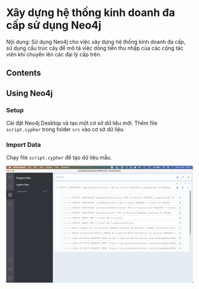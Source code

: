 # Xây dựng hệ thống kinh doanh đa cấp sử dụng Neo4j

Nội dung: Sử dụng Neo4j cho việc xây dựng hệ thống kinh doanh đa cấp, sử dụng cấu trúc cây để mô tả việc dòng tiền thu nhập của các cộng tác viên khi chuyển lên các đại lý cấp trên.

## Contents

## Using Neo4j

### Setup

Cài đặt Neo4j Desktop và tạo một cơ sở dữ liệu mới.
Thêm file `script.cypher` trong folder `src` vào cơ sở dữ liệu.

### Import Data

Chạy file `script.cypher` để tạo dữ liệu mẫu.

![Import Data](./images/runcypherfile.png)
